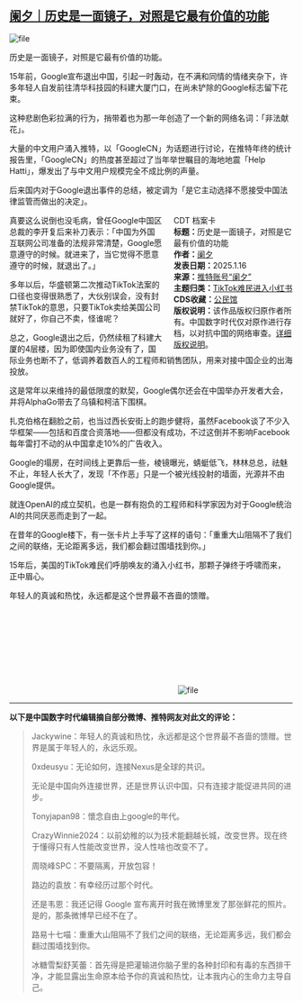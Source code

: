 <!--1737018877000-->
[阑夕｜历史是一面镜子，对照是它最有价值的功能](https://chinadigitaltimes.net/chinese/715112.html)
------

<p><img decoding="async" src="https://chinadigitaltimes.net/chinese/files/2025/01/image-1737018749420.png" alt="file"></p><p>历史是一面镜子，对照是它最有价值的功能。</p><p>15年前，Google宣布退出中国，引起一时轰动，在不满和同情的情绪夹杂下，许多年轻人自发前往清华科技园的科建大厦门口，在尚未铲除的Google标志留下花束。</p><p>这种悲剧色彩拉满的行为，捎带着也为那一年创造了一个新的网络名词：「非法献花」。</p><p>大量的中文用户涌入推特，以「GoogleCN」为话题进行讨论，在推特年终的统计报告里，「GoogleCN」的热度甚至超过了当年举世瞩目的海地地震「Help Hatti」，爆发出了与中文用户规模完全不成比例的声量。</p><p>后来国内对于Google退出事件的总结，被定调为「是它主动选择不愿接受中国法律监管而做出的决定」。</p><div style="width:42%;float:right;padding-left:20px;"><div class="su-spoiler su-spoiler-style-fancy su-spoiler-icon-chevron-circle" data-scroll-offset="0" data-anchor-in-url="no"><div class="su-spoiler-title" tabindex="0" role="button"><span class="su-spoiler-icon"></span>CDT 档案卡</div><div class="su-spoiler-content su-u-clearfix su-u-trim"><strong>标题：</strong>历史是一面镜子，对照是它最有价值的功能<br><strong>作者：</strong><a href="https://chinadigitaltimes.net/space/阑夕" target="_blank">阑夕</a><br><strong>发表日期：</strong>2025.1.16<br><strong>来源：</strong><a href="https://x.com/foxshuo/status/1879474111157829903" target="_blank">推特账号“阑夕”</a><br><strong>主题归类：</strong><a href="https://chinadigitaltimes.net/space/TikTok难民进入小红书" target="_blank">TikTok难民进入小红书</a><br><strong>CDS收藏：</strong><a href="https://chinadigitaltimes.net/space/%E5%85%AC%E6%B0%91%E9%A6%86" target="_blank" rel="noopener">公民馆</a><br><strong>版权说明：</strong>该作品版权归原作者所有。中国数字时代仅对原作进行存档，以对抗中国的网络审查。<a href="https://chinadigitaltimes.net/chinese/copyright">详细版权说明</a>。</div></div></div><p>真要这么说倒也没毛病，曾任Google中国区总裁的李开复后来补刀表示：「中国为外国互联网公司准备的法规非常清楚，Google愿意遵守的时候。就进来了，当它觉得不愿意遵守的时候，就退出了。」</p><p>多年以后，华盛顿第二次推动TikTok法案的口径也变得很熟悉了，大伙别误会，没有封禁TikTok的意思，只要TikTok卖给美国公司就好了，你自己不卖，怪谁呢？</p><p>总之，Google退出之后，仍然续租了科建大厦的4层楼，因为即使国内业务没有了，国际业务也断不了，低调养着数百人的工程师和销售团队，用来对接中国企业的出海投放。</p><p>这是常年以来维持的最低限度的默契，Google偶尔还会在中国举办开发者大会，并将AlphaGo带去了乌镇和柯洁下围棋。</p><p>扎克伯格在翻脸之前，也当过西长安街上的跑步健将，虽然Facebook谈了不少入华框架——包括和百度合资落地——但都没有成功，不过这倒并不影响Facebook每年雷打不动的从中国拿走10%的广告收入。</p><p>Google的塌房，在时间线上更靠后一些，棱镜曝光，蜻蜓低飞，林林总总，祛魅不止，年轻人长大了，发现「不作恶」只是一个被光线投射的墙面，光源并不由Google提供。</p><p>就连OpenAI的成立契机，也是一群有抱负的工程师和科学家因为对于Google统治AI的共同厌恶而走到了一起。</p><p>在昔年的Google楼下，有一张卡片上手写了这样的语句：「重重大山阻隔不了我们之间的联络，无论距离多远，我们都会翻过围墙找到你。」</p><p>15年后，美国的TikTok难民们呼朋唤友的涌入小红书，那颗子弹终于呼啸而来，正中眉心。</p><p>年轻人的真诚和热忱，永远都是这个世界最不吝啬的馈赠。</p><p><img decoding="async" src="data:image/svg+xml,%3Csvg%20xmlns='http://www.w3.org/2000/svg'%20viewBox='0%200%200%200'%3E%3C/svg%3E" alt="file" data-lazy-src="https://chinadigitaltimes.net/chinese/files/2025/01/image-1737017281923.png"><noscript><img decoding="async" src="https://chinadigitaltimes.net/chinese/files/2025/01/image-1737017281923.png" alt="file"></noscript></p><hr><p><strong>以下是中国数字时代编辑摘自部分微博、推特网友对此文的评论：</strong></p><blockquote><p>Jackywine：年轻人的真诚和热忱，永远都是这个世界最不吝啬的馈赠。世界是属于年轻人的，永远乐观。</p><p>0xdeusyu：无论如何，连接Nexus是全球的共识。</p><p>无论是中国向外连接世界，还是世界认识中国，只有连接才能促进共同的进步。</p><p>Tonyjapan98：懷念自由上google的年代。</p><p>CrazyWinnie2024：以前幼稚的以为技术能翻越长城，改变世界。现在终于懂得只有人性能改变世界，没人性啥也改变不了。</p><p>周晓峰SPC：不要隔离，开放包容！</p><p>路边的袁放：有幸经历过那个时代。</p><p>还是韦恩：我还记得 Google 宣布离开时我在微博里发了那张鲜花的照片。是的，那条微博早已经不在了。</p><p>路易十七喵：重重大山阻隔不了我们之间的联络，无论距离多远，我们都会翻过围墙找到你。</p><p>冰糖雪梨舒芙蕾：首先得是把灌输进你脑子里的各种封印和有毒的东西排干净，才能显露出生命原本给予你的真诚和热忱，让本我内心的生命力主导自己。</p></blockquote><div class="addtoany_share_save_container addtoany_content addtoany_content_bottom"><div class="a2a_kit a2a_kit_size_32 addtoany_list" data-a2a-url="https://chinadigitaltimes.net/chinese/715112.html" data-a2a-title="阑夕｜历史是一面镜子，对照是它最有价值的功能"><a class="a2a_button_facebook" href="https://www.addtoany.com/add_to/facebook?linkurl=https%3A%2F%2Fchinadigitaltimes.net%2Fchinese%2F715112.html&amp;linkname=%E9%98%91%E5%A4%95%EF%BD%9C%E5%8E%86%E5%8F%B2%E6%98%AF%E4%B8%80%E9%9D%A2%E9%95%9C%E5%AD%90%EF%BC%8C%E5%AF%B9%E7%85%A7%E6%98%AF%E5%AE%83%E6%9C%80%E6%9C%89%E4%BB%B7%E5%80%BC%E7%9A%84%E5%8A%9F%E8%83%BD" title="Facebook" rel="nofollow noopener" target="_blank"></a><a class="a2a_button_twitter" href="https://www.addtoany.com/add_to/twitter?linkurl=https%3A%2F%2Fchinadigitaltimes.net%2Fchinese%2F715112.html&amp;linkname=%E9%98%91%E5%A4%95%EF%BD%9C%E5%8E%86%E5%8F%B2%E6%98%AF%E4%B8%80%E9%9D%A2%E9%95%9C%E5%AD%90%EF%BC%8C%E5%AF%B9%E7%85%A7%E6%98%AF%E5%AE%83%E6%9C%80%E6%9C%89%E4%BB%B7%E5%80%BC%E7%9A%84%E5%8A%9F%E8%83%BD" title="Twitter" rel="nofollow noopener" target="_blank"></a><a class="a2a_button_telegram" href="https://www.addtoany.com/add_to/telegram?linkurl=https%3A%2F%2Fchinadigitaltimes.net%2Fchinese%2F715112.html&amp;linkname=%E9%98%91%E5%A4%95%EF%BD%9C%E5%8E%86%E5%8F%B2%E6%98%AF%E4%B8%80%E9%9D%A2%E9%95%9C%E5%AD%90%EF%BC%8C%E5%AF%B9%E7%85%A7%E6%98%AF%E5%AE%83%E6%9C%80%E6%9C%89%E4%BB%B7%E5%80%BC%E7%9A%84%E5%8A%9F%E8%83%BD" title="Telegram" rel="nofollow noopener" target="_blank"></a><a class="a2a_button_reddit" href="https://www.addtoany.com/add_to/reddit?linkurl=https%3A%2F%2Fchinadigitaltimes.net%2Fchinese%2F715112.html&amp;linkname=%E9%98%91%E5%A4%95%EF%BD%9C%E5%8E%86%E5%8F%B2%E6%98%AF%E4%B8%80%E9%9D%A2%E9%95%9C%E5%AD%90%EF%BC%8C%E5%AF%B9%E7%85%A7%E6%98%AF%E5%AE%83%E6%9C%80%E6%9C%89%E4%BB%B7%E5%80%BC%E7%9A%84%E5%8A%9F%E8%83%BD" title="Reddit" rel="nofollow noopener" target="_blank"></a><a class="a2a_button_whatsapp" href="https://www.addtoany.com/add_to/whatsapp?linkurl=https%3A%2F%2Fchinadigitaltimes.net%2Fchinese%2F715112.html&amp;linkname=%E9%98%91%E5%A4%95%EF%BD%9C%E5%8E%86%E5%8F%B2%E6%98%AF%E4%B8%80%E9%9D%A2%E9%95%9C%E5%AD%90%EF%BC%8C%E5%AF%B9%E7%85%A7%E6%98%AF%E5%AE%83%E6%9C%80%E6%9C%89%E4%BB%B7%E5%80%BC%E7%9A%84%E5%8A%9F%E8%83%BD" title="WhatsApp" rel="nofollow noopener" target="_blank"></a><a class="a2a_button_email" href="https://www.addtoany.com/add_to/email?linkurl=https%3A%2F%2Fchinadigitaltimes.net%2Fchinese%2F715112.html&amp;linkname=%E9%98%91%E5%A4%95%EF%BD%9C%E5%8E%86%E5%8F%B2%E6%98%AF%E4%B8%80%E9%9D%A2%E9%95%9C%E5%AD%90%EF%BC%8C%E5%AF%B9%E7%85%A7%E6%98%AF%E5%AE%83%E6%9C%80%E6%9C%89%E4%BB%B7%E5%80%BC%E7%9A%84%E5%8A%9F%E8%83%BD" title="Email" rel="nofollow noopener" target="_blank"></a><a class="a2a_button_copy_link" href="https://www.addtoany.com/add_to/copy_link?linkurl=https%3A%2F%2Fchinadigitaltimes.net%2Fchinese%2F715112.html&amp;linkname=%E9%98%91%E5%A4%95%EF%BD%9C%E5%8E%86%E5%8F%B2%E6%98%AF%E4%B8%80%E9%9D%A2%E9%95%9C%E5%AD%90%EF%BC%8C%E5%AF%B9%E7%85%A7%E6%98%AF%E5%AE%83%E6%9C%80%E6%9C%89%E4%BB%B7%E5%80%BC%E7%9A%84%E5%8A%9F%E8%83%BD" title="Copy Link" rel="nofollow noopener" target="_blank"></a><a class="a2a_dd addtoany_share_save addtoany_share" href="https://www.addtoany.com/share"></a></div></div>
